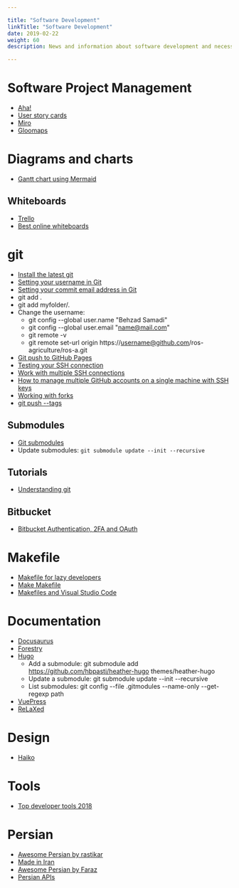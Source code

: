 ```yaml
---

title: "Software Development"  
linkTitle: "Software Development"  
date: 2019-02-22  
weight: 60  
description: News and information about software development and necessary tools

---
```


# Software Project Management

*   [Aha!](https://www.aha.io/)
*   [User story cards](https://www.agilebusiness.org/page/ProjectFramework_15_RequirementsandUserStories)
*   [Miro](https://miro.com/)
*   [Gloomaps](https://www.gloomaps.com/)

# Diagrams and charts

*   [Gantt chart using Mermaid](https://mermaid-js.github.io/mermaid/#/)

## Whiteboards

*   [Trello](https://trello.com)
*   [Best online whiteboards](https://zapier.com/blog/best-online-whiteboard/)

# git

*   [Install the latest git](https://itsfoss.com/install-git-ubuntu/)
*   [Setting your username in Git](https://help.github.com/articles/setting-your-username-in-git/)
*   [Setting your commit email address in Git](https://help.github.com/articles/setting-your-commit-email-address-in-git/)
*   git add .
*   git add myfolder/.
*   Change the username:
    *   git config --global user.name "Behzad Samadi"
    *   git config --global user.email "name@mail.com"
    *   git remote -v
    *   git remote set-url origin https://username@github.com/ros-agriculture/ros-a.git
*   [Git push to GitHub Pages](https://devhints.io/travis-gh-pages)
*   [Testing your SSH connection](https://help.github.com/en/github/authenticating-to-github/testing-your-ssh-connection)
*   [Work with multiple SSH connections](https://code.tutsplus.com/tutorials/quick-tip-how-to-work-with-github-and-multiple-accounts--net-22574)
*   [How to manage multiple GitHub accounts on a single machine with SSH keys](https://www.freecodecamp.org/news/manage-multiple-github-accounts-the-ssh-way-2dadc30ccaca/)
*   [Working with forks](https://docs.github.com/en/free-pro-team@latest/github/collaborating-with-issues-and-pull-requests/working-with-forks)
*   [git push --tags](https://git-scm.com/book/en/v2/Git-Basics-Tagging#:~:text=Sharing%20Tags&text=You%20will%20have%20to%20explicitly,git%20push%20origin%20.&text=If%20you%20have%20a%20lot,to%20the%20git%20push%20command.)


## Submodules

*   [Git submodules](https://git-scm.com/book/en/v2/Git-Tools-Submodules)
*   Update submodules: `git submodule update --init --recursive`

## Tutorials

*   [Understanding git](https://hackernoon.com/understanding-git-fcffd87c15a3)

## Bitbucket

*   [Bitbucket Authentication, 2FA and OAuth](https://github.com/microsoft/Git-Credential-Manager-for-Windows/blob/master/Docs/Bitbucket.md)

# Makefile

*   [Makefile for lazy developers](https://localheinz.com/blog/2018/01/24/makefile-for-lazy-developers/)
*   [Make Makefile](https://wilsonmar.github.io/make-makefile/)
*   [Makefiles and Visual Studio Code](https://stackoverflow.com/questions/34937092/why-does-visual-studio-code-insert-spaces-when-editing-a-makefile-and-editor-in/56060185)

# Documentation

*   [Docusaurus](https://docusaurus.io/en/)
*   [Forestry](https://forestry.io/)
*   [Hugo](https://gohugo.io/)
    *   Add a submodule: git submodule add https://github.com/hbpasti/heather-hugo themes/heather-hugo
    *   Update a submodule: git submodule update --init --recursive
    *   List submodules: git config --file .gitmodules --name-only --get-regexp path
*   [VuePress](https://vuepress.vuejs.org/)
*   [ReLaXed](https://github.com/RelaxedJS/ReLaXed)

# Design

*   [Haiko](https://www.haiku.ai/)

# Tools

*   [Top developer tools 2018](https://stackshare.io/posts/top-developer-tools-2018)

# Persian

*   [Awesome Persian by rastikar](https://github.com/rastikerdar/awesome-persian)
*   [Made in Iran](https://github.com/mohebifar/made-in-iran)
*   [Awesome Persian by Faraz](https://github.com/fffaraz/awesome-persian)
*   [Persian APIs](https://github.com/sepandhaghighi/APIs-made-in-Iran)
